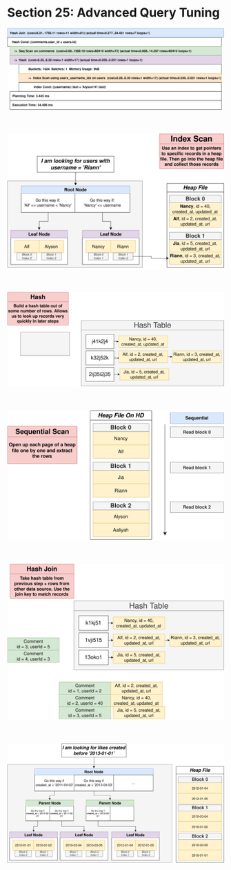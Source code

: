# Section 25: Advanced Query Tuning

<div align="center"><img src="../../diagrams/30/sql-1.svg" /></div><br/><br/><br/>
<div align="center"><img src="../../diagrams/30/sql-2.svg" /></div><br/><br/><br/>
<div align="center"><img src="../../diagrams/30/sql-3.svg" /></div><br/><br/><br/>
<div align="center"><img src="../../diagrams/30/sql-4.svg" /></div><br/><br/><br/>
<div align="center"><img src="../../diagrams/30/sql-5.svg" /></div><br/><br/><br/>
<div align="center"><img src="../../diagrams/30/sql-6.svg" /></div><br/><br/><br/>
